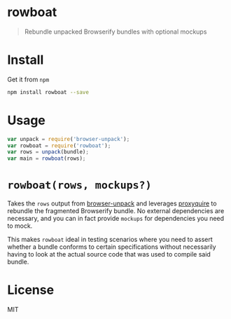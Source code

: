 # rowboat

> Rebundle unpacked Browserify bundles with optional mockups

# Install

Get it from `npm`

```bash
npm install rowboat --save
```

# Usage

```js
var unpack = require('browser-unpack');
var rowboat = require('rowboat');
var rows = unpack(bundle);
var main = rowboat(rows);
```

# `rowboat(rows, mockups?)`

Takes the `rows` output from [browser-unpack][1] and leverages [proxyquire][2] to rebundle the fragmented Browserify bundle. No external dependencies are necessary, and you can in fact provide `mockups` for dependencies you need to mock.

This makes `rowboat` ideal in testing scenarios where you need to assert whether a bundle conforms to certain specifications without necessarily having to look at the actual source code that was used to compile said bundle.

# License

MIT

[1]: https://github.com/substack/browser-unpack
[2]: https://github.com/thlorenz/proxyquire
